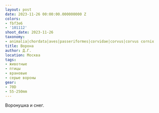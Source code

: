 ```yaml
---
layout: post
date: 2023-11-26 00:00:00.000000000 Z
colors:
- fbf3e6
- '101112'
shoot_date: 2023-11-26
taxonomy:
- animalia|chordata|aves|passeriformes|corvidae|corvus|corvus cornix
title: Ворона
author: Д.Г.
location: Москва
tags:
- животные
- птицы
- врановые
- серые вороны
gear:
- 70D
- 55-250mm
---
```

Воронушка и снег.

